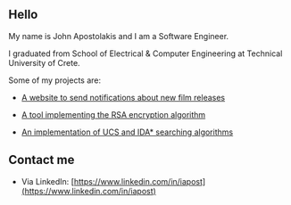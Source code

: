 ## Hello

My name is John Apostolakis and I am a Software Engineer. 

I graduated from School of Electrical & Computer Engineering at Technical University of Crete.

Some of my projects are:

- [A website to send notifications about new film releases](https://github.com/iapost/film-website)

- [A tool implementing the RSA encryption algorithm](https://github.com/iapost/rsa-tool)

- [An implementation of UCS and IDA* searching algorithms](https://github.com/iapost/ucs-ida)



## Contact me
- Via LinkedIn: [https://www.linkedin.com/in/iapost](https://www.linkedin.com/in/iapost)
